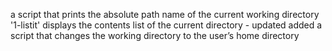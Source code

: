 a script that prints the absolute path name of the current working directory
'1-listit' displays the contents list of the current directory - updated
added a script that changes the working directory to the user’s home directory
